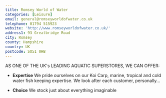 ```yaml
---
title: Romsey World of Water
categories: [Leisure]
email: general@romseyworldofwater.co.uk
telephone: 01794 515923
website: 'http://www.romseyworldofwater.co.uk/'
address1: 93 Greatbridge Road
city: Romsey
county: Hampshire
country: UK
postcode: SO51 0HB
---
```

AS ONE OF THE UK's LEADING AQUATIC SUPERSTORES, WE CAN OFFER:

- **Expertise** We pride ourselves on our Koi Carp, marine, tropical and cold water fish keeping expertise. We look after each customer, personally...

- **Choice** We stock just about everything imaginable
